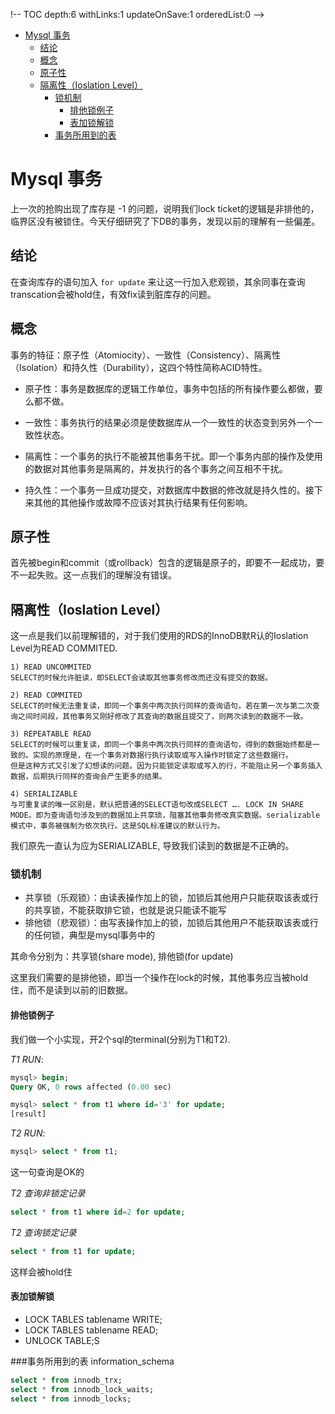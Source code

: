 !-- TOC depth:6 withLinks:1 updateOnSave:1 orderedList:0 -->

- [Mysql 事务](#mysql-)
	- [结论](#)
	- [概念](#)
	- [原子性](#)
	- [隔离性（Ioslation Level）](#ioslation-level)
		- [锁机制](#)
			- [排他锁例子](#)
			- [表加锁解锁](#)
		- [事务所用到的表](#)
<!-- /TOC -->

# Mysql 事务
上一次的抢购出现了库存是 -1 的问题，说明我们lock ticket的逻辑是非排他的，临界区没有被锁住。今天仔细研究了下DB的事务，发现以前的理解有一些偏差。

## 结论
在查询库存的语句加入 `for update` 来让这一行加入悲观锁，其余同事在查询transcation会被hold住，有效fix读到脏库存的问题。

## 概念
事务的特征：原子性（Atomiocity）、一致性（Consistency）、隔离性（Isolation）和持久性（Durability），这四个特性简称ACID特性。

* 原子性：事务是数据库的逻辑工作单位，事务中包括的所有操作要么都做，要么都不做。

* 一致性：事务执行的结果必须是使数据库从一个一致性的状态变到另外一个一致性状态。

* 隔离性：一个事务的执行不能被其他事务干扰。即一个事务内部的操作及使用的数据对其他事务是隔离的，并发执行的各个事务之间互相不干扰。

* 持久性：一个事务一旦成功提交，对数据库中数据的修改就是持久性的。接下来其他的其他操作或故障不应该对其执行结果有任何影响。

## 原子性
首先被begin和commit（或rollback）包含的逻辑是原子的，即要不一起成功，要不一起失败。这一点我们的理解没有错误。

## 隔离性（Ioslation Level）
这一点是我们以前理解错的，对于我们使用的RDS的InnoDB默R认的Ioslation Level为READ COMMITED.

```doc
1) READ UNCOMMITED
SELECT的时候允许脏读，即SELECT会读取其他事务修改而还没有提交的数据。

2) READ COMMITED
SELECT的时候无法重复读，即同一个事务中两次执行同样的查询语句，若在第一次与第二次查询之间时间段，其他事务又刚好修改了其查询的数据且提交了，则两次读到的数据不一致。

3) REPEATABLE READ
SELECT的时候可以重复读，即同一个事务中两次执行同样的查询语句，得到的数据始终都是一致的。实现的原理是，在一个事务对数据行执行读取或写入操作时锁定了这些数据行。
但是这种方式又引发了幻想读的问题。因为只能锁定读取或写入的行，不能阻止另一个事务插入数据，后期执行同样的查询会产生更多的结果。

4) SERIALIZABLE
与可重复读的唯一区别是，默认把普通的SELECT语句改成SELECT …. LOCK IN SHARE MODE。即为查询语句涉及到的数据加上共享琐，阻塞其他事务修改真实数据。serializable模式中，事务被强制为依次执行。这是SQL标准建议的默认行为。
```

我们原先一直认为应为SERIALIZABLE, 导致我们读到的数据是不正确的。

### 锁机制
+ 共享锁（乐观锁）：由读表操作加上的锁，加锁后其他用户只能获取该表或行的共享锁，不能获取排它锁，也就是说只能读不能写
+ 排他锁（悲观锁）：由写表操作加上的锁，加锁后其他用户不能获取该表或行的任何锁，典型是mysql事务中的

其命令分别为：共享锁(share mode), 排他锁(for update)

这里我们需要的是排他锁，即当一个操作在lock的时候，其他事务应当被hold住，而不是读到以前的旧数据。

#### 排他锁例子
我们做一个小实现，开2个sql的terminal(分别为T1和T2).

*T1 RUN*:
```sql
mysql> begin;
Query OK, 0 rows affected (0.00 sec)

mysql> select * from t1 where id='3' for update;
[result]
```

*T2 RUN*:
```sql
mysql> select * from t1;
```
这一句查询是OK的

*T2 查询非锁定记录*
```sql
select * from t1 where id=2 for update;
```

*T2 查询锁定记录*
```sql
select * from t1 for update;
```
这样会被hold住

#### 表加锁解锁
+ LOCK TABLES tablename WRITE;
+ LOCK TABLES tablename READ;
+ UNLOCK TABLE;S

###事务所用到的表
information_schema
```sql
select * from innodb_trx;
select * from innodb_lock_waits;
select * from innodb_locks;
```
